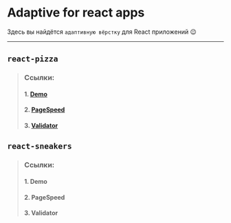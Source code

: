 # Adaptive for react apps
Здесь вы найдётся `адаптивную вёрстку` для React приложений &#128521;
***

## `react-pizza`
> ### Ссылки:
> #### 1. [Demo](https://tmp-react-pizza.netlify.app 'Demo App')
> #### 2. [PageSpeed](https://pagespeed.web.dev/report?url=https%3A%2F%2Ftmp-react-pizza.netlify.app 'Page Speed')
> #### 3. [Validator](https://validator.w3.org/nu/?doc=http%3A%2F%2Ftmp-react-pizza.netlify.app%2F 'Validator W3')
## `react-sneakers`
> ### Ссылки:
> #### 1. Demo
> #### 2. PageSpeed
> #### 3. Validator